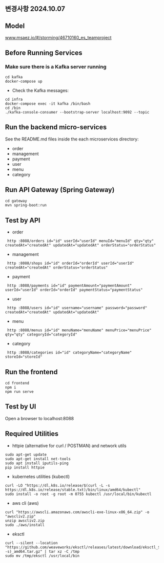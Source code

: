 # 
## 변경사항 2024.10.07
## Model
www.msaez.io/#/storming/46710160_es_teamproject

## Before Running Services
### Make sure there is a Kafka server running
```
cd kafka
docker-compose up
```
- Check the Kafka messages:
```
cd infra
docker-compose exec -it kafka /bin/bash
cd /bin
./kafka-console-consumer --bootstrap-server localhost:9092 --topic
```

## Run the backend micro-services
See the README.md files inside the each microservices directory:

- order
- management
- payment
- user
- menu
- category


## Run API Gateway (Spring Gateway)
```
cd gateway
mvn spring-boot:run
```

## Test by API
- order
```
 http :8088/orders id="id" userId="userId" menuId="menuId" qty="qty" createdAt="createdAt" updatedAt="updatedAt" orderStatus="orderStatus" 
```
- management
```
 http :8088/shops id="id" orderId="orderId" userId="userId" createdAt="createdAt" orderStatus="orderStatus" 
```
- payment
```
 http :8088/payments id="id" paymentAmount="paymentAmount" userId="userId" orderId="orderId" paymentStatus="paymentStatus" 
```
- user
```
 http :8088/users id="id" username="username" password="password" createdAt="createdAt" updatedAt="updatedAt" 
```
- menu
```
 http :8088/menus id="id" menuName="menuName" menuPrice="menuPrice" qty="qty" categoryId="categoryId" 
```
- category
```
 http :8088/categories id="id" categoryName="categoryName" storeId="storeId" 
```


## Run the frontend
```
cd frontend
npm i
npm run serve
```

## Test by UI
Open a browser to localhost:8088

## Required Utilities

- httpie (alternative for curl / POSTMAN) and network utils
```
sudo apt-get update
sudo apt-get install net-tools
sudo apt install iputils-ping
pip install httpie
```

- kubernetes utilities (kubectl)
```
curl -LO "https://dl.k8s.io/release/$(curl -L -s https://dl.k8s.io/release/stable.txt)/bin/linux/amd64/kubectl"
sudo install -o root -g root -m 0755 kubectl /usr/local/bin/kubectl
```

- aws cli (aws)
```
curl "https://awscli.amazonaws.com/awscli-exe-linux-x86_64.zip" -o "awscliv2.zip"
unzip awscliv2.zip
sudo ./aws/install
```

- eksctl 
```
curl --silent --location "https://github.com/weaveworks/eksctl/releases/latest/download/eksctl_$(uname -s)_amd64.tar.gz" | tar xz -C /tmp
sudo mv /tmp/eksctl /usr/local/bin
```

